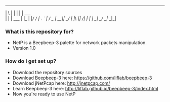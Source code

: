 _   _        _   ______ 
| \ | |      | |  | ___ \
|  \| |  ___ | |_ | |_/ /
| . ` | / _ \| __||  __/ 
| |\  ||  __/| |_ | |
\_| \_/ \___| \__|\_|


### What is this repository for? ###

* NetP is a Beepbeep-3 palette for network packets manipulation.
* Version 1.0

### How do I get set up? ###

* Download the repository sources
* Download Beepbeep-3 here: https://github.com/liflab/beepbeep-3
* Download jNetPcap here: http://jnetpcap.com/
* Learn Beepbeep-3 here: http://liflab.github.io/beepbeep-3/index.html
* Now you're ready to use NetP